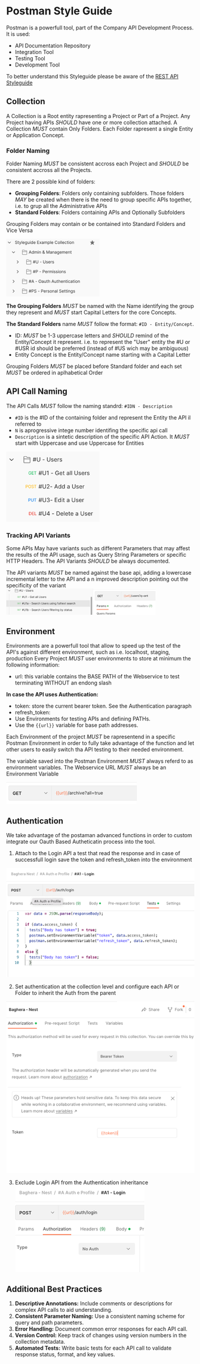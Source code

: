 # Postman Style Guide
Postman is a powerfull tool, part of the Company API Development Process. It is used: 
- API Documentation Repository
- Integration Tool 
- Testing Tool 
- Development Tool

To better understand this Styleguide please be aware of the [REST API Styleguide](/rest/REST.MD)

## Collection
A Collection is a Root entity rapresenting a Project or Part of a Project. Any Project having APIs *SHOULD* have one or  more collection attached. A Collection *MUST* contain Only Folders. Each Folder rapresent a single Entity or Application Concept. 


### Folder Naming
Folder Naming *MUST* be consistent accross each Project and *SHOULD* be consistent accross all the Projects. 

There are 2 possible kind of folders:
- **Grouping Folders**: Folders only containing subfolders. Those folders *MAY* be created when there is the need to group specific APIs together, i.e. to grup all the Administrative APIs
- **Standard Folders**: Folders containing APIs and Optionally Subfolders

Grouping Folders may contain or be contained into Standard Folders and Vice Versa

<img src="folders-type.png" alt="Folders Type" width="250"/>

**The Grouping Folders** *MUST* be named with the Name identifying the group they represent and *MUST* start Capital Letters for the core Concepts. 

**The Standard Folders** name *MUST* follow the format: `#ID - Entity/Concept`.
- ID: *MUST* be 1-3 uppercase letters and *SHOULD* remind of the Entity/Concept it represent. i.e. to represent the "User" entity the #U or #USR id should be preferred (instead of #US wich may be ambiguous)
- Entity Concept is the Entity/Concept name starting with a Capital Letter

Grouping Folders *MUST*  be placed before Standard folder and each set *MUST* be ordered in aplhabetical Order

## API Call Naming
The API Calls *MUST* follow the naming standrd: `#IDN - Description`
- `#ID` is the #ID of the containing folder and represent the Entity the API il referred to
- `N` is aprogressive intege number identifing the specific api call
- `Description` is a sintetic description of the specific API Action. It *MUST* start with Uppercase and use Uppercase for Entities 

<img src="api-naming.png" alt="Api Naming" width="250"/>


### Tracking API Variants
Some APIs May have variants such as different Parameters that may affest the results of the API usage, such as Query String Parameters or specific HTTP Headers. The API Variants *SHOULD* be always documented.

The API variants *MUST* be named against the base api, adding a lowercase incremental letter to the API and a n improved description pointing out the specificity of the variant
<img src="api-variants.png" alt="Api Variants" width="400"/>


## Environment 

Environments are a powerfull tool that allow to speed up the test of the API's against different environment, such as i.e. localhost, staging, production
Every Project *MUST* user environments to store at minimum the following information:

 - url: this variable contains the BASE PATH of the Webservice to test terminating WITHOUT an endong slash

**In case the API uses Authentication:**
- token: store the current bearer token. See the Authentication paragraph
- refresh_token: 
- Use Environments for testing APIs and defining PATHs.
- Use the `{{url}}` variable for base path addresses.

Each Environment of the project *MUST* be rapresentend in a specific Postman Environment in order to fully take advantage of the function and let other users to easily switch tha API testing to their needed environment.

The variable saved into the Postman Environment *MUST* always referd to as environment variables. The Webservice URL *MUST* always be an Environment Variable

![API Call Example](api-call-example.png)

## Authentication
We take advantage of the postaman advanced functions in order to custom integrate our Oauth Based Autheticatin process into the tool. 

1. Attach to the Login API a test that read the response and in case of successfull login save the token and refresh_token into the environment

![Authentication Process Step 1](authentication-process-1.png)


2. Set authentication at the collection level and configure each API or Folder to inherit the Auth from the parent

![Authentication Process Step 2](authentication-process-2.png)

3. Exclude Login API from the Authentication inheritance
![Authentication Process Step 3](authentication-process-3.png)

## Additional Best Practices

1. **Descriptive Annotations:** Include comments or descriptions for complex API calls to aid understanding.
2. **Consistent Parameter Naming:** Use a consistent naming scheme for query and path parameters.
3. **Error Handling:** Document common error responses for each API call.
4. **Version Control:** Keep track of changes using version numbers in the collection metadata.
5. **Automated Tests:** Write basic tests for each API call to validate response status, format, and key values.